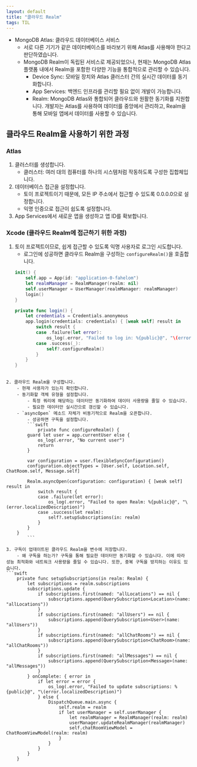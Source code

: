 ```yaml
---
layout: default
title: "클라우드 Realm"
tags: TIL
---
```


- MongoDB Atlas: 클라우드 데이터베이스 서비스
    - 서로 다른 기기가 같은 데이터베이스를 바라보기 위해 Atlas를 사용해야 한다고 판단하였습니다.
    - MongoDB Realm이 독립된 서비스로 제공되었으나, 현재는 MongoDB Atlas 플랫폼 내에서 Realm을 포함한 다양한 기능을 통합적으로 관리할 수 있습니다.
        - Device Sync: 모바일 장치와 Atlas 클러스터 간의 실시간 데이터를 동기화합니다.
        - App Services: 백엔드 인프라를 관리할 필요 없이 개발이 가능합니다.
        - Realm: MongoDB Atlas와 통합되어 클라우드와 원활한 동기화를 지원합니다. 개발자는 Atlas를 사용하여 데이터를 중앙에서 관리하고, Realm을 통해 모바일 앱에서 데이터를 사용할 수 있습니다.

## 클라우드 Realm을 사용하기 위한 과정

### Atlas

1. 클러스터를 생성합니다.
    - 클러스터: 여러 대의 컴퓨터를 하나의 시스템처럼 작동하도록 구성한 집합체입니다.
2. 데이터베이스 접근을 설정합니다.
    - 토이 프로젝트이기 때문에, 모든 IP 주소에서 접근할 수 있도록 0.0.0.0으로 설정합니다.
    - 익명 인증으로 접근이 쉽도록 설정합니다.
3. App Services에서 새로운 앱을 생성하고 앱 ID를 확보합니다.

### Xcode (클라우드 Realm에 접근하기 위한 과정)

1. 토이 프로젝트이므로, 쉽게 접근할 수 있도록 익명 사용자로 로그인 시도합니다.
    - 로그인에 성공하면 클라우드 Realm을 구성하는 `configureRealm()`을 호출합니다.
    ```swift
    init() {
        self.app = App(id: "application-0-fahelom")
        let realmManager = RealmManager(realm: nil)
        self.userManager = UserManager(realmManager: realmManager)
        login()
    }
    
    private func login() {
        let credentials = Credentials.anonymous
        app.login(credentials: credentials) { [weak self] result in
            switch result {
            case .failure(let error):
                os_log(.error, "Failed to log in: %{public}@", "\(error.localizedDescription)")
            case .success(_):
                self?.configureRealm()
            }
        }
    }
```

2. 클라우드 Realm을 구성합니다.
    - 현재 사용자가 있는지 확인합니다.
    - 동기화할 객체 유형을 설정합니다.
        - 특정 쿼리에 해당하는 데이터만 동기화하여 데이터 사용량을 줄일 수 있습니다.
        - 필요한 데이터만 실시간으로 갱신할 수 있습니다.
    - `asyncOpen` 메소드 자체가 비동기적으로 Realm을 오픈합니다.
        - 성공하면 구독을 설정합니다.
        ```swift
            private func configureRealm() {
        guard let user = app.currentUser else {
            os_log(.error, "No current user")
            return
        }
        
        var configuration = user.flexibleSyncConfiguration()
        configuration.objectTypes = [User.self, Location.self, ChatRoom.self, Message.self]
        
        Realm.asyncOpen(configuration: configuration) { [weak self] result in
            switch result {
            case .failure(let error):
                os_log(.error, "Failed to open Realm: %{public}@", "\(error.localizedDescription)")
            case .success(let realm):
                self?.setupSubscriptions(in: realm)
            }
        }
    }   
        ```
        
3. 구독이 업데이트된 클라우드 Realm을 변수에 저장합니다.
    - 왜 구독을 하는가? 구독을 통해 필요한 데이터만 동기화할 수 있습니다. 이에 따라 성능 최적화와 네트워크 사용량을 줄일 수 있습니다. 또한, 중복 구독을 방지하는 이유도 있습니다.
```swift
    private func setupSubscriptions(in realm: Realm) {
        let subscriptions = realm.subscriptions
        subscriptions.update {
            if subscriptions.first(named: "allLocations") == nil {
                subscriptions.append(QuerySubscription<Location>(name: "allLocations"))
            }
            if subscriptions.first(named: "allUsers") == nil {
                subscriptions.append(QuerySubscription<User>(name: "allUsers"))
            }
            if subscriptions.first(named: "allChatRooms") == nil {
                subscriptions.append(QuerySubscription<ChatRoom>(name: "allChatRooms"))
            }
            if subscriptions.first(named: "allMessages") == nil {
                subscriptions.append(QuerySubscription<Message>(name: "allMessages"))
            }
        } onComplete: { error in
            if let error = error {
                os_log(.error, "Failed to update subscriptions: %{public}@", "\(error.localizedDescription)")
            } else {
                DispatchQueue.main.async {
                    self.realm = realm
                    if let userManager = self.userManager {
                        let realmManager = RealmManager(realm: realm)
                        userManager.updateRealmManager(realmManager)
                        self.chatRoomViewModel = ChatRoomViewModel(realm: realm)
                    }
                }
            }
        }
    }
```


